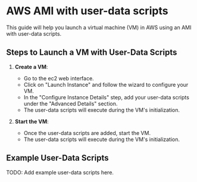 # AWS AMI with user-data scripts

This guide will help you launch a virtual machine (VM) in AWS using an AMI with user-data scripts.

## Steps to Launch a VM with User-Data Scripts

1. **Create a VM**:
   - Go to the ec2 web interface.
   - Click on "Launch Instance" and follow the wizard to configure your VM.
   - In the "Configure Instance Details" step, add your user-data scripts under the "Advanced Details" section.
   - The user-data scripts will execute during the VM's initialization.

2. **Start the VM**:
    - Once the user-data scripts are added, start the VM.
    - The user-data scripts will execute during the VM's initialization.

## Example User-Data Scripts

TODO: Add example user-data scripts here.